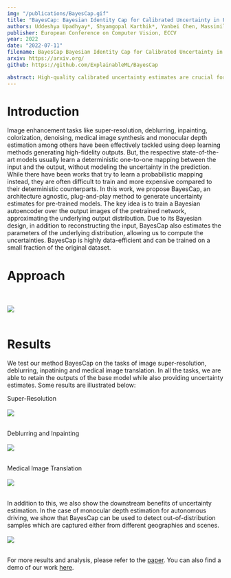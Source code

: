```yaml
---
img: "/publications/BayesCap.gif"
title: "BayesCap: Bayesian Identity Cap for Calibrated Uncertainty in Frozen Neural Networks"
authors: Uddeshya Upadhyay*, Shyamgopal Karthik*, Yanbei Chen, Massimiliano Mancini, Zeynep Akata
publisher: European Conference on Computer Vision, ECCV
year: 2022
date: "2022-07-11"
filename: BayesCap Bayesian Identity Cap for Calibrated Uncertainty in Frozen Neural Networks
arxiv: https://arxiv.org/
github: https://github.com/ExplainableML/BayesCap

abstract: High-quality calibrated uncertainty estimates are crucial for numerous real-world applications, especially for deep learning-based deployed ML systems. While Bayesian deep learning techniques allow uncertainty estimation, training them with large-scale datasets is an expensive process that does not always yield models competitive with non-Bayesian counterparts. Moreover, many of the high-performing deep learning models that are already trained and deployed are non-Bayesian in nature and do not provide uncertainty estimates. To address these issues, we propose BayesCap that learns a Bayesian identity mapping for the frozen model, allowing uncertainty estimation. BayesCap is a memory-efficient method that can be trained on a small fraction of the original dataset, enhancing pretrained non-Bayesian computer vision models by providing calibrated uncertainty estimates for the predictions without (i) hampering the performance of the model and (ii) the need for expensive retraining the model from scratch. The proposed method is agnostic to various architectures and tasks. We show the efficacy of our method on a wide variety of tasks with a diverse set of architectures, including image super-resolution, deblurring, inpainting, and crucial application such as medical image translation. Moreover, we apply the derived uncertainty estimates to detect out-of-distribution samples in critical scenarios like depth estimation in autonomous driving.
---
```


# Introduction
Image enhancement tasks like super-resolution, deblurring, inpainting, colorization, denoising, medical image synthesis and monocular depth estimation among others have been effectively tackled using deep learning methods generating high-fidelity outputs. But, the respective state-of-the-art models usually learn a deterministic one-to-one mapping between the input and the output, without modeling the uncertainty in the prediction. While there have been works that try to learn a probabilistic mapping instead, they are often difficult to train and more expensive compared to their deterministic counterparts. In this work, we propose BayesCap, an architecture agnostic, plug-and-play method to generate uncertainty estimates for pre-trained models. The key idea is to train a Bayesian autoencoder over the output images of the pretrained network, approximating the underlying output distribution. Due to its Bayesian design, in addition to reconstructing the input, BayesCap also estimates the parameters of the underlying distribution, allowing us to compute the uncertainties. BayesCap is highly data-efficient and can be trained on a small fraction of the original dataset.


# Approach
<br/><br/>
![](/publications/BayesCap/BayesCap.gif)
<br/><br/>

# Results
We test our method BayesCap on the tasks of image super-resolution, deblurring, inpatining and medical image translation. In all the tasks, we are able to retain the outputs of the base model while also providing uncertainty estimates. 
Some results are illustrated below:

Super-Resolution
<br/><br/>
![](/publications/BayesCap/sr_qual1.png)
<br/><br/>

Deblurring and Inpainting
<br/><br/>
![](/publications/BayesCap/deblur_inpaint_qual.png)
<br/><br/>

Medical Image Translation
<br/><br/>
![](/publications/BayesCap/MRI_qual.png)
<br/><br/>

In addition to this, we also show the downstream benefits of uncertainty estimation. In the case of monocular depth estimation for autonomous driving, we show that BayesCap can be used to detect out-of-distribution samples which are captured either from different geographies and scenes. 
<br/><br/>
![](/publications/BayesCap/depth_qual_n_quant.png)
<br/><br/>


For more results and analysis, please refer to the [paper](https://arxiv.org/).
You can also find a demo of our work [here](https://huggingface.co/spaces/udion/BayesCap).